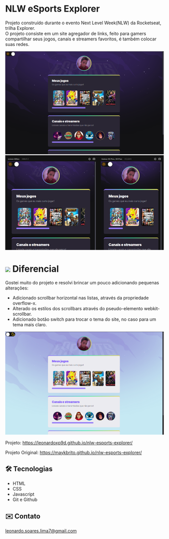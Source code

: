# NLW eSports Explorer

Projeto construído durante o evento Next Level Week(NLW) da Rocketseat, trilha Explorer. <br/>
O projeto consiste em um site agregador de links, feito para gamers compartilhar 
seus jogos, canais e streamers favoritos, é também colocar suas redes.

![preview](./.github/preview.png)
![preview](./.github/preview-mobile.png)

# <img src="https://user-images.githubusercontent.com/54649877/191276164-a6f5b03b-d9f3-4b70-8c83-973688a5c30a.png" width="30px"> Diferencial
Gostei muito do projeto e resolvi brincar um pouco adicionando pequenas alterações:

- Adicionado scrollbar horizontal nas listas, através da propriedade overflow-x.
- Alterado os estilos dos scrollbars através do pseudo-elemento webkit-scrollbar.
- Adicionado botão switch para trocar o tema do site, no caso para um tema mais claro.

![preview](./.github/preview-light.png)

Projeto: https://leonardoxp9d.github.io/nlw-esports-explorer/

Projeto Original: https://maykbrito.github.io/nlw-esports-explorer/

## 🛠 Tecnologias
- HTML
- CSS
- Javascript
- Git e Github

## ✉️ Contato
leonardo.soares.lima7@gmail.com

